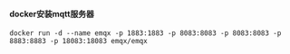 #### docker安装mqtt服务器
```shell
docker run -d --name emqx -p 1883:1883 -p 8083:8083 -p 8083:8083 -p 8883:8883 -p 18083:18083 emqx/emqx
```
